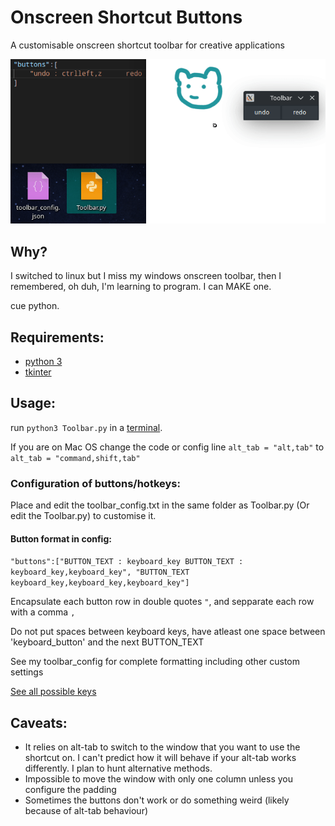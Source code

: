 # Onscreen Shortcut Buttons
A customisable onscreen shortcut toolbar for creative applications

![screen-gif](./example.gif)

## Why?
I switched to linux but I miss my windows onscreen toolbar, then I remembered, oh duh, I'm learning to program. I can MAKE one. 

cue python.

## Requirements:
- [python 3](https://www.python.org/downloads/)
- [tkinter](https://tkdocs.com/tutorial/install.html")

## Usage:
run `python3 Toolbar.py` in a [terminal](https://pythonbasics.org/execute-python-scripts/).

If you are on Mac OS change the code or config line `alt_tab = "alt,tab"` to `alt_tab = "command,shift,tab"`

### Configuration of buttons/hotkeys:
Place and edit the toolbar_config.txt in the same folder as Toolbar.py (Or edit the Toolbar.py) to customise it.
#### Button format in config:
```"buttons":["BUTTON_TEXT : keyboard_key BUTTON_TEXT : keyboard_key,keyboard_key", "BUTTON_TEXT keyboard_key,keyboard_key,keyboard_key"]```

Encapsulate each button row in double quotes `"`, and sepparate each row with a comma `,`

Do not put spaces between keyboard keys, have atleast one space between 'keyboard_button' and the next BUTTON_TEXT

See my toolbar_config for complete formatting including other custom settings

[See all possible keys](https://pyautogui.readthedocs.io/en/latest/keyboard.html#keyboard-keys)

## Caveats:
 - It relies on alt-tab to switch to the window that you want to use the shortcut on. I can't predict how it will behave if your alt-tab works differently. I plan to hunt alternative methods.
 - Impossible to move the window with only one column unless you configure the padding
 - Sometimes the buttons don't work or do something weird (likely because of alt-tab behaviour)
